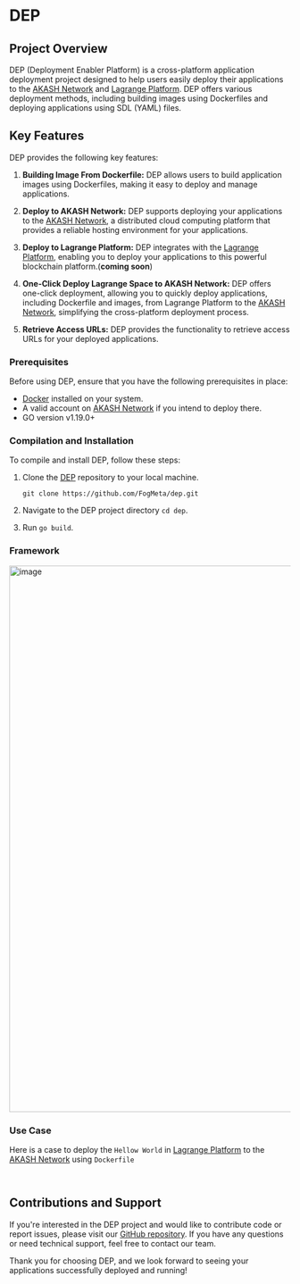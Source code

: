 # DEP

## Project Overview

DEP (Deployment Enabler Platform) is a cross-platform application deployment project designed to help users easily deploy their applications to the [AKASH Network](https://akash.network) and [Lagrange Platform](https://lagrangedao.org). DEP offers various deployment methods, including building images using Dockerfiles and deploying applications using SDL (YAML) files.

## Key Features

DEP provides the following key features:

1. **Building Image From Dockerfile:** DEP allows users to build application images using Dockerfiles, making it easy to deploy and manage applications.

2. **Deploy to AKASH Network:** DEP supports deploying your applications to the [AKASH Network](https://akash.network), a distributed cloud computing platform that provides a reliable hosting environment for your applications.

3. **Deploy to Lagrange Platform:** DEP integrates with the [Lagrange Platform](https://lagrangedao.org), enabling you to deploy your applications to this powerful blockchain platform.(**coming soon**)

4. **One-Click Deploy Lagrange Space to AKASH Network:** DEP offers one-click deployment, allowing you to quickly deploy applications, including Dockerfile and images, from Lagrange Platform to the [AKASH Network](https://akash.network), simplifying the cross-platform deployment process.

5. **Retrieve Access URLs:** DEP provides the functionality to retrieve access URLs for your deployed applications.

### Prerequisites

Before using DEP, ensure that you have the following prerequisites in place:

- [Docker](https://www.docker.com/) installed on your system.
- A valid account on [AKASH Network](https://docs.akash.network/guides/cli/detailed-steps/part-2.-create-an-account) if you intend to deploy there.
- GO version v1.19.0+

### Compilation and Installation

To compile and install DEP, follow these steps:

1. Clone the [DEP](https://github.com/fogmeta/dep) repository to your local machine.
   ```
   git clone https://github.com/FogMeta/dep.git
   ```

3. Navigate to the DEP project directory `cd dep`.

4. Run `go build`.

### Framework

<img width="979" alt="image" src="https://github.com/FogMeta/dep/assets/102578774/91a9f49f-a0af-44e5-8a4c-5062e097dd3b">




### Use Case
Here is a case to deploy the `Hellow World` in [Lagrange Platform](https://lagrangedao.org) to the [AKASH Network](https://akash.network) using `Dockerfile`


```


```


## Contributions and Support

If you're interested in the DEP project and would like to contribute code or report issues, please visit our [GitHub repository](https://github.com/fogmeta/dep). If you have any questions or need technical support, feel free to contact our team.

Thank you for choosing DEP, and we look forward to seeing your applications successfully deployed and running!
